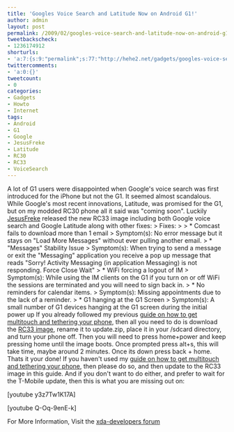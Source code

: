 ```yaml
---
title: 'Googles Voice Search and Latitude Now on Android G1!'
author: admin
layout: post
permalink: /2009/02/googles-voice-search-and-latitude-now-on-android-g1/
tweetbackscheck:
- 1236174912
shorturls:
- 'a:7:{s:9:"permalink";s:77:"http://hehe2.net/gadgets/googles-voice-search-and-latitude-now-on-android-g1/";s:7:"tinyurl";s:25:"http://tinyurl.com/b33ocv";s:4:"isgd";s:17:"http://is.gd/iMPj";s:5:"bitly";s:18:"http://bit.ly/DTgB";s:5:"snipr";s:22:"http://snipr.com/bhw2s";s:5:"snurl";s:22:"http://snurl.com/bhw2s";s:7:"snipurl";s:24:"http://snipurl.com/bhw2s";}'
twittercomments:
- 'a:0:{}'
tweetcount:
- 0
categories:
- Gadgets
- Howto
- Internet
tags:
- Android
- G1
- Google
- JesusFreke
- Latitude
- RC30
- RC33
- VoiceSearch
---
```

A lot of G1 users were disappointed when Google's voice search was first introduced for the iPhone but not the G1\. It seemed almost scandalous. While Google's most recent innovations, Latitude, was promised for the G1, but on my modded RC30 phone all it said was "coming soon".
Luckily [JesusFreke](/blog/tag/jesusfreke) released the new RC33 image including both Google voice search and Google Latitude along with other fixes:
\> Fixes:
\> 
\> \* Comcast fails to download more than 1 email 
\> Symptom(s): No error message but it stays on "Load More Messages" without ever pulling another email. 
\> \* "Messages" Stability Issue 
\> Symptom(s): When trying to send a message or exit the "Messaging" application you receive a pop up message that reads "Sorry! Activity Messaging (in application Messaging) is not responding. Force Close Wait" 
\> \* WiFi forcing a logout of IM 
\> Symptom(s): While using the IM clients on the G1 if you turn on or off WiFi the sessions are terminated and you will need to sign back in. 
\> \* No reminders for calendar items. 
\> Symptom(s): Missing appointments due to the lack of a reminder. 
\> \* G1 hanging at the G1 Screen 
\> Symptom(s): A small number of G1 devices hanging at the G1 screen during the initial power up
If you already followed my previous [guide on how to get multitouch and tethering your phone](/blog/gadgets/howto-multitouch-tethering-task-manager-for-android-g1/), then all you need to do is download the [RC33 image](http://jf.odiness.com/v1.41/JFv1.41_RC33.zip), rename it to update.zip, place it in your /sdcard directory, and turn your phone off. Then you will need to press home+power and keep pressing home until the image boots. Once prompted press alt+s, this will take time, maybe around 2 minutes. Once its down press back + home. Thats it your done!
If you haven't used my [guide on how to get multitouch and tethering your phone](/blog/gadgets/howto-multitouch-tethering-task-manager-for-android-g1/), then please do so, and then update to the RC33 image in this guide.
And if you don't want to do either, and prefer to wait for the T-Mobile update, then this is what you are missing out on:

\[youtube y3z7Tw1K17A\]

\[youtube Q-Oq-9enE-k\]

For More Information, Visit the [xda-developers forum](http://forum.xda-developers.com/showthread.php?p=3219972#post3219972)
